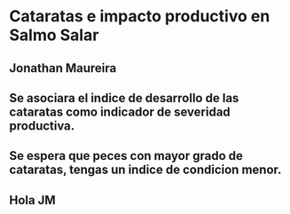 # Cataratas e impacto productivo en Salmo Salar
## Jonathan Maureira
## Se asociara el indice de desarrollo de las cataratas como indicador de severidad productiva. 
## Se espera que peces con mayor grado de cataratas, tengas un indice de condicion menor. 
## Hola JM